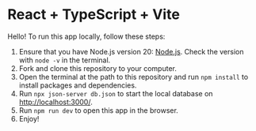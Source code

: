 # React + TypeScript + Vite

Hello! To run this app locally, follow these steps:

1. Ensure that you have Node.js version 20: [Node.js](https://nodejs.org/en). Check the version with `node -v` in the terminal.
2. Fork and clone this repository to your computer.
3. Open the terminal at the path to this repository and run `npm install` to install packages and dependencies.
4. Run `npx json-server db.json` to start the local database on [http://localhost:3000/](http://localhost:3000/).
5. Run `npm run dev` to open this app in the browser.
6. Enjoy!
